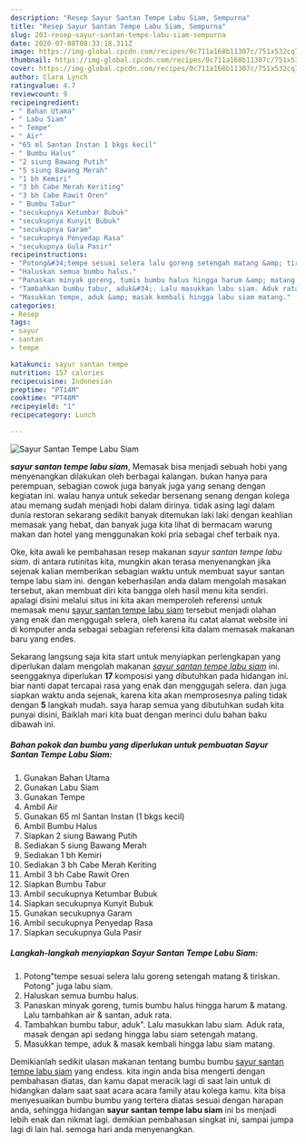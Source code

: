 ```yaml
---
description: "Resep Sayur Santan Tempe Labu Siam, Sempurna"
title: "Resep Sayur Santan Tempe Labu Siam, Sempurna"
slug: 203-resep-sayur-santan-tempe-labu-siam-sempurna
date: 2020-07-08T08:33:18.311Z
image: https://img-global.cpcdn.com/recipes/0c711a168b11307c/751x532cq70/sayur-santan-tempe-labu-siam-foto-resep-utama.jpg
thumbnail: https://img-global.cpcdn.com/recipes/0c711a168b11307c/751x532cq70/sayur-santan-tempe-labu-siam-foto-resep-utama.jpg
cover: https://img-global.cpcdn.com/recipes/0c711a168b11307c/751x532cq70/sayur-santan-tempe-labu-siam-foto-resep-utama.jpg
author: Clara Lynch
ratingvalue: 4.7
reviewcount: 9
recipeingredient:
- " Bahan Utama"
- " Labu Siam"
- " Tempe"
- " Air"
- "65 ml Santan Instan 1 bkgs kecil"
- " Bumbu Halus"
- "2 siung Bawang Putih"
- "5 siung Bawang Merah"
- "1 bh Kemiri"
- "3 bh Cabe Merah Keriting"
- "3 bh Cabe Rawit Oren"
- " Bumbu Tabur"
- "secukupnya Ketumbar Bubuk"
- "secukupnya Kunyit Bubuk"
- "secukupnya Garam"
- "secukupnya Penyedap Rasa"
- "secukupnya Gula Pasir"
recipeinstructions:
- "Potong&#34;tempe sesuai selera lalu goreng setengah matang &amp; tiriskan. Potong&#34; juga labu siam."
- "Haluskan semua bumbu halus."
- "Panaskan minyak goreng, tumis bumbu halus hingga harum &amp; matang. Lalu tambahkan air &amp; santan, aduk rata."
- "Tambahkan bumbu tabur, aduk&#34;. Lalu masukkan labu siam. Aduk rata, masak dengan api sedang hingga labu siam setengah matang."
- "Masukkan tempe, aduk &amp; masak kembali hingga labu siam matang."
categories:
- Resep
tags:
- sayur
- santan
- tempe

katakunci: sayur santan tempe 
nutrition: 157 calories
recipecuisine: Indonesian
preptime: "PT14M"
cooktime: "PT48M"
recipeyield: "1"
recipecategory: Lunch

---
```



![Sayur Santan Tempe Labu Siam](https://img-global.cpcdn.com/recipes/0c711a168b11307c/751x532cq70/sayur-santan-tempe-labu-siam-foto-resep-utama.jpg)

<b><i>sayur santan tempe labu siam</i></b>, Memasak bisa menjadi sebuah hobi yang menyenangkan dilakukan oleh berbagai kalangan. bukan hanya para perempuan, sebagian cowok juga banyak juga yang senang dengan kegiatan ini. walau hanya untuk sekedar bersenang senang dengan kolega atau memang sudah menjadi hobi dalam dirinya. tidak asing lagi dalam dunia restoran sekarang sedikit banyak ditemukan laki laki dengan keahlian memasak yang hebat, dan banyak juga kita lihat di bermacam warung makan dan hotel yang menggunakan koki pria sebagai chef terbaik nya.

Oke, kita awali ke pembahasan resep makanan <i>sayur santan tempe labu siam</i>. di antara rutinitas kita, mungkin akan terasa menyenangkan jika sejenak kalian memberikan sebagian waktu untuk membuat sayur santan tempe labu siam ini. dengan keberhasilan anda dalam mengolah masakan tersebut, akan membuat diri kita bangga oleh hasil menu kita sendiri. apalagi disini melalui situs ini kita akan memperoleh referensi untuk memasak menu <u>sayur santan tempe labu siam</u> tersebut menjadi olahan yang enak dan menggugah selera, oleh karena itu catat alamat website ini di komputer anda sebagai sebagian referensi kita dalam memasak makanan baru yang endes.




Sekarang langsung saja kita start untuk menyiapkan perlengkapan yang diperlukan dalam mengolah makanan <u><i>sayur santan tempe labu siam</i></u> ini. seenggaknya diperlukan <b>17</b> komposisi yang dibutuhkan pada hidangan ini. biar nanti dapat tercapai rasa yang enak dan menggugah selera. dan juga siapkan waktu anda sejenak, karena kita akan memprosesnya paling tidak dengan <b>5</b> langkah mudah. saya harap semua yang dibutuhkan sudah kita punyai disini, Baiklah mari kita buat dengan merinci dulu bahan baku dibawah ini.

<!--inarticleads1-->

##### Bahan pokok dan bumbu yang diperlukan untuk pembuatan Sayur Santan Tempe Labu Siam:

1. Gunakan  Bahan Utama
1. Gunakan  Labu Siam
1. Gunakan  Tempe
1. Ambil  Air
1. Gunakan 65 ml Santan Instan (1 bkgs kecil)
1. Ambil  Bumbu Halus
1. Siapkan 2 siung Bawang Putih
1. Sediakan 5 siung Bawang Merah
1. Sediakan 1 bh Kemiri
1. Sediakan 3 bh Cabe Merah Keriting
1. Ambil 3 bh Cabe Rawit Oren
1. Siapkan  Bumbu Tabur
1. Ambil secukupnya Ketumbar Bubuk
1. Siapkan secukupnya Kunyit Bubuk
1. Gunakan secukupnya Garam
1. Ambil secukupnya Penyedap Rasa
1. Siapkan secukupnya Gula Pasir




<!--inarticleads2-->

##### Langkah-langkah menyiapkan Sayur Santan Tempe Labu Siam:

1. Potong&#34;tempe sesuai selera lalu goreng setengah matang &amp; tiriskan. Potong&#34; juga labu siam.
1. Haluskan semua bumbu halus.
1. Panaskan minyak goreng, tumis bumbu halus hingga harum &amp; matang. Lalu tambahkan air &amp; santan, aduk rata.
1. Tambahkan bumbu tabur, aduk&#34;. Lalu masukkan labu siam. Aduk rata, masak dengan api sedang hingga labu siam setengah matang.
1. Masukkan tempe, aduk &amp; masak kembali hingga labu siam matang.




Demikianlah sedikit ulasan makanan tentang bumbu bumbu <u>sayur santan tempe labu siam</u> yang endess. kita ingin anda bisa mengerti dengan pembahasan diatas, dan kamu dapat meracik lagi di saat lain untuk di hidangkan dalam saat saat acara acara family atau kolega kamu. kita bisa menyesuaikan bumbu bumbu yang tertera diatas sesuai dengan harapan anda, sehingga hidangan <b>sayur santan tempe labu siam</b> ini bs menjadi lebih enak dan nikmat lagi. demikian pembahasan singkat ini, sampai jumpa lagi di lain hal. semoga hari anda menyenangkan.
